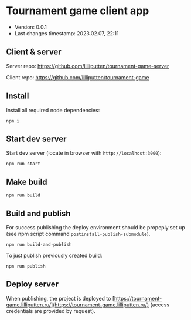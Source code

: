 <!--
@since 2023.02.07, 20:04
@changed 2023.02.07, 20:04
-->

# Tournament game client app

- Version: 0.0.1
- Last changes timestamp: 2023.02.07, 22:11

## Client & server

Server repo: https://github.com/lilliputten/tournament-game-server

Client repo: https://github.com/lilliputten/tournament-game

## Install

Install all required node dependencies:

```
npm i
```

## Start dev server

Start dev server (locate in browser with `http://localhost:3000`):

```
npm run start
```

## Make build

```
npm run build
```

## Build and publish

For success publishing the deploy environment should be propeply set up (see
npm script command `postinstall-publish-submodule`).

```
npm run build-and-publish
```

To just publish previously created build:

```
npm run publish
```

## Deploy server

When publishing, the project is deployed to
[https://tournament-game.lilliputten.ru/](https://tournament-game.lilliputten.ru/)
(access credentials are provided by request).
